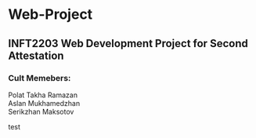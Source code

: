 # Web-Project
## INFT2203 Web Development Project for Second Attestation

### Cult Memebers:  
Polat Takha Ramazan  
Aslan Mukhamedzhan  
Serikzhan Maksotov

test
